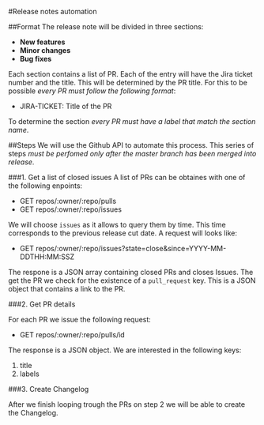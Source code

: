 #Release notes automation

##Format
The release note will be divided in three sections:

- __New features__
- __Minor changes__
- __Bug fixes__

Each section contains a list of PR. Each of the entry will have the Jira ticket number and the title. This will be determined by the PR title. For this to be possible _every PR must follow the following format_:

- JIRA-TICKET: Title of the PR

To determine the section _every PR must have a label that match the section name_. 

##Steps
We will use the Github API to automate this process. This series of steps _must be perfomed only after the master branch has been merged into release_.

###1. Get a list of closed issues
A list of PRs can be obtaines with one of the following enpoints:

- GET repos/:owner/:repo/pulls
- GET repos/:owner/:repo/issues

We will choose `issues` as it allows to query them by time. This time corresponds to the previous release cut date. A request will looks like:

- GET repos/:owner/:repo/issues?state=close&since=YYYY-MM-DDTHH:MM:SSZ

The respone is a JSON array containing closed PRs and closes Issues. The get the PR we check for the existence of a `pull_request` key. This is a JSON object that contains a link to the PR.

###2. Get PR details

For each PR we issue the following request:

- GET repos/:owner/:repo/pulls/id

The response is a JSON object. We are interested in the following keys:

1. title
2. labels

###3. Create Changelog

After we finish looping trough the PRs on step 2 we will be able to create the Changelog.
